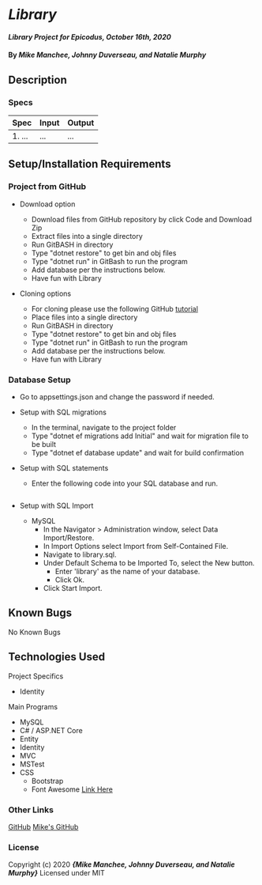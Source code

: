 # _Library_

#### _Library Project for Epicodus, October 16th, 2020_

#### By _**Mike Manchee, Johnny Duverseau, and Natalie Murphy**_

## Description

  
<!-- Brainstorming

 -->
### Specs
| Spec | Input | Output |
| :-------------     | :------------- | :------------- |
|  1.  ... | ... | ... |



## Setup/Installation Requirements

### Project from GitHub
* Download option
  * Download files from GitHub repository by click Code and Download Zip
  * Extract files into a single directory 
  * Run GitBASH in directory
  * Type "dotnet restore" to get bin and obj files
  * Type "dotnet run" in GitBash to run the program
  * Add database per the instructions below.
  * Have fun with Library <!-- TITLE HERE -->

* Cloning options
  * For cloning please use the following GitHub [tutorial](https://docs.github.com/en/enterprise/2.16/user/github/creating-cloning-and-archiving-repositories/cloning-a-repository)
  * Place files into a single directory 
  * Run GitBASH in directory
  * Type "dotnet restore" to get bin and obj files
  * Type "dotnet run" in GitBash to run the program
  * Add database per the instructions below.
  * Have fun with Library <!-- TITLE HERE -->

### Database Setup
* Go to appsettings.json and change the password if needed.

* Setup with SQL migrations
  * In the terminal, navigate to the project folder
  * Type "dotnet ef migrations add Initial" and wait for migration file to be built
  * Type "dotnet ef database update" and wait for build confirmation
  
* Setup with SQL statements 
  * Enter the following code into your SQL database and run.
  ``` SQL
  
  ```

* Setup with SQL Import
  * MySQL
    * In the Navigator > Administration window, select Data Import/Restore.
    * In Import Options select Import from Self-Contained File.
    * Navigate to library.sql.
    * Under Default Schema to be Imported To, select the New button.
      * Enter 'library' as the name of your database.
      * Click Ok.
    * Click Start Import.

## Known Bugs

No Known Bugs

## Technologies Used
Project Specifics
* Identity

Main Programs
* MySQL
* C# / ASP.NET Core
* Entity
* Identity
* MVC
* MSTest
* CSS
  * Bootstrap
  * Font Awesome [Link Here](https://www.w3schools.com/icons/fontawesome_icons_intro.asp)


### Other Links
[GitHub](https://blog.agood.cloud/img/common/github.png)
[Mike's GitHub](https://github.com/mmanchee)

### License

Copyright (c) 2020 **_{Mike Manchee, Johnny Duverseau, and Natalie Murphy}_**
Licensed under MIT